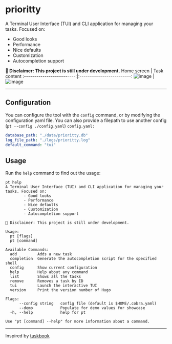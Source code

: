 # prioritty
A Terminal User Interface (TUI) and CLI application for managing your tasks. Focused on:
- Good looks
- Performance
- Nice defaults
- Customization
- Autocompletion support

**🚧 Disclaimer: This project is still under development.**
Home screen             |  Task content
:-------------------------:|:-------------------------:
![image](https://github.com/user-attachments/assets/d9a74cb8-e64e-4d16-8b4f-43833a9d5067) | ![image](https://github.com/user-attachments/assets/8096063f-b35a-4c7e-88e3-881d7a1bd9e3)


---

## Configuration
You can configure the tool with the `config` command, or by modifying the configuration yaml file. You can also provide a filepath to use another config (`pt --config ./config.yaml`)
`config.yaml:`
```yaml
database_path: "./data/prioritty.db"
log_file_path: "./logs/prioritty.log"
default_command: "tui"
```

## Usage
Run the `help` command to find out the usage:
```
pt help
A Terminal User Interface (TUI) and CLI application for managing your tasks. Focused on:
        - Good looks
        - Performance
        - Nice defaults
        - Customization
        - Autocompletion support

🚧 Disclaimer: This project is still under development.

Usage:
  pt [flags]
  pt [command]

Available Commands:
  add         Adds a new task
  completion  Generate the autocompletion script for the specified shell
  config      Show current configuration
  help        Help about any command
  list        Shows all the tasks
  remove      Removes a task by ID
  tui         Launch the interactive TUI
  version     Print the version number of Hugo

Flags:
      --config string   config file (default is $HOME/.cobra.yaml)
      --demo            Populate for demo values for showcase
  -h, --help            help for pt

Use "pt [command] --help" for more information about a command.
```

---
Inspired by [taskbook](https://github.com/klaudiosinani/taskbook)

